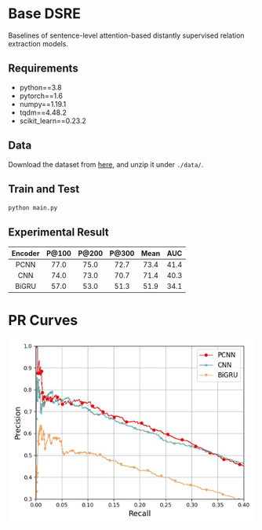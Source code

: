 # Base DSRE
Baselines of sentence-level attention-based distantly supervised relation extraction models.

## Requirements
* python==3.8
* pytorch==1.6
* numpy==1.19.1
* tqdm==4.48.2
* scikit_learn==0.23.2

## Data
Download the dataset from [here](https://github.com/thunlp/HNRE/tree/master/raw_data), and unzip it under `./data/`.

## Train and Test
```
python main.py
```

## Experimental Result

| Encoder | P@100 | P@200 | P@300 | Mean | AUC |
| :-----: | :---: | :---: | :---: | :--: | :-: |
| PCNN | 77.0 | 75.0 | 72.7 | 73.4 | 41.4 |
| CNN | 74.0 | 73.0 | 70.7 | 71.4 | 40.3 |
| BiGRU | 57.0 | 53.0 | 51.3 | 51.9 | 34.1 |

# PR Curves
![](https://github.com/tmliang/Base-DSRE/blob/main/pr.jpg)
